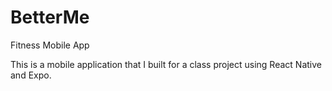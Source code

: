 # BetterMe
Fitness Mobile App 

This is a mobile application that I built for a class project using React Native and Expo.
